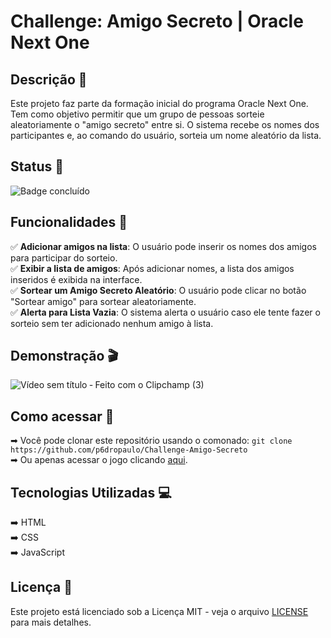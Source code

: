 # Challenge: Amigo Secreto | Oracle Next One

## Descrição 📃

Este projeto faz parte da formação inicial do programa Oracle Next One. Tem como objetivo permitir que um grupo de pessoas sorteie aleatoriamente o "amigo secreto" entre si. O sistema recebe os nomes dos participantes e, ao comando do usuário, sorteia um nome aleatório da lista.

## Status 🚀

![Badge concluído](http://img.shields.io/static/v1?label=STATUS&message=CONCLUÍDO&color=GREEN&style=for-the-badge)

## Funcionalidades 🔧

✅ **Adicionar amigos na lista**: O usuário pode inserir os nomes dos amigos para participar do sorteio.  
✅ **Exibir a lista de amigos**: Após adicionar nomes, a lista dos amigos inseridos é exibida na interface.  
✅ **Sortear um Amigo Secreto Aleatório**: O usuário pode clicar no botão "Sortear amigo" para sortear aleatoriamente.  
✅ **Alerta para Lista Vazia**: O sistema alerta o usuário caso ele tente fazer o sorteio sem ter adicionado nenhum amigo à lista.  

## Demonstração 🎬
![Vídeo sem título ‐ Feito com o Clipchamp (3)](https://github.com/user-attachments/assets/872eca12-0ee1-428a-9bd7-103811149167)

## Como acessar 🔗

➡ Você pode clonar este repositório usando o comonado: `git clone https://github.com/p6dropaulo/Challenge-Amigo-Secreto`  
➡ Ou apenas acessar o jogo clicando [aqui](https://sorteio-amigo-secreto-olive.vercel.app/).

## Tecnologias Utilizadas 💻

➡️ HTML  
➡️ CSS  
➡️ JavaScript  

## Licença 📝

Este projeto está licenciado sob a Licença MIT - veja o arquivo [LICENSE](LICENSE) para mais detalhes.
